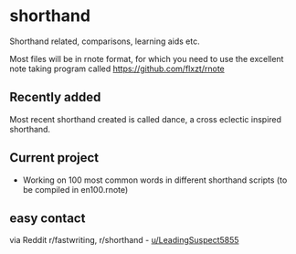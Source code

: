 # shorthand
Shorthand related, comparisons, learning aids etc.

Most files will be in rnote format, for which you need to use the excellent note taking program called https://github.com/flxzt/rnote

## Recently added
Most recent shorthand created is called dance, a cross eclectic inspired shorthand.

## Current project
- Working on 100 most common words in different shorthand scripts (to be compiled in en100.rnote)

## easy contact
via Reddit r/fastwriting, r/shorthand - [u/LeadingSuspect5855](https://www.reddit.com/user/LeadingSuspect5855/)
